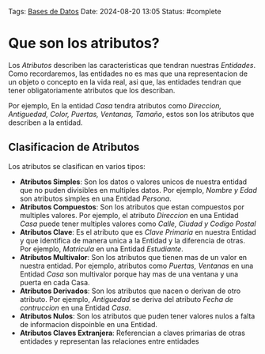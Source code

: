Tags: [Bases de Datos](../Indexes/Bases%20de%20Datos.md) Date: 2024-08-20 13:05
Status: #complete

# Que son los atributos?

Los _Atributos_ describen las caracteristicas que tendran nuestras _Entidades_.
Como recordaremos, las entidades no es mas que una representacion de un objeto o
concepto en la vida real, asi que, las entidades tendran que tener
obligatoriamente atributos que los describan.

Por ejemplo, En la entidad _Casa_ tendra atributos como _Direccion, Antiguedad,
Color, Puertas, Ventanas, Tamaño_, estos son los atributos que describen a la
entidad.

## Clasificacion de Atributos

Los atributos se clasifican en varios tipos:

- **Atributos Simples**: Son los datos o valores unicos de nuestra entidad que
  no puden divisibles en multiples datos. Por ejemplo, _Nombre y Edad_ son
  atributos simples en una Entidad _Persona_.
- **Atributos Compuestos**: Son los atributos que estan compuestos por multiples
  valores. Por ejemplo, el atributo _Direccion_ en una Entidad _Casa_ puede
  tener multiples valores como _Calle, Ciudad y Codigo Postal_
- **Atributos Clave**: Es el atributo que es _Clave Primaria_ en nuestra Entidad
  y que identifica de manera unica a la Entidad y la diferencia de otras. Por
  ejemplo, _Matricula_ en una Entidad _Estudiante_.
- **Atributos Multivalor**: Son los atributos que tienen mas de un valor en
  nuestra entidad. Por ejemplo, atributos como _Puertas, Ventanas_ en una
  Entidad _Casa_ son multivalor porque hay mas de una ventana y una puerta en
  cada Casa.
- **Atributos Derivados**: Son los atributos que nacen o derivan de otro
  atributo. Por ejemplo, _Antiguedad_ se deriva del atributo _Fecha de
  contruccion_ en una Entidad _Casa_.
- **Atributos Nulos**: Son los atributos que puden tener valores nulos a falta
  de informacion dispoinble en una Entidad.
- **Atributos Claves Extranjera**: Referencian a claves primarias de otras
  entidades y representan las relaciones entre entidades
